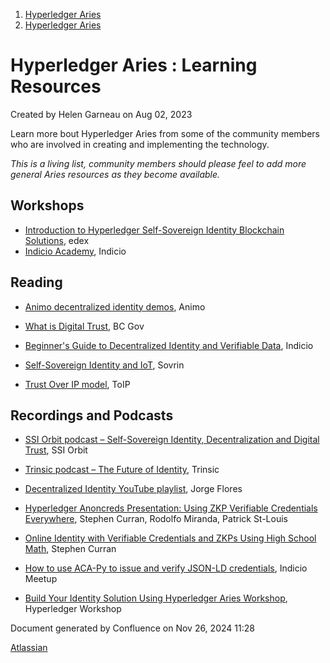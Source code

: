 1. [Hyperledger Aries](index.html)
2. [Hyperledger Aries](Hyperledger-Aries_18481154.html)

# Hyperledger Aries : Learning Resources

Created by Helen Garneau on Aug 02, 2023

Learn more bout Hyperledger Aries from some of the community members who are involved in creating and implementing the technology. 

*This is a living list, community members should please feel to add more general Aries resources as they become available.* 

## Workshops

- [Introduction to Hyperledger Self-Sovereign Identity Blockchain Solutions](https://www.edx.org/course/identity-in-hyperledger-aries-indy-and-ursa), edex
- [Indicio Academy](https://indicio.tech/indicio-academy/), Indicio

## Reading

- [Animo decentralized identity demos](https://demo.animo.id/), Animo
  
- [What is Digital Trust](https://digital.gov.bc.ca/digital-trust/about/what-is-digital-trust/), BC Gov
  
- [Beginner's Guide to Decentralized Identity and Verifiable Data](https://indicio.tech/beginners-guide-decentralized-identity/), Indicio
  
- [Self-Sovereign Identity and IoT](https://sovrin.org/wp-content/uploads/SSI-in-IoT-whitepaper_Sovrin-design.pdf), Sovrin
- [Trust Over IP model](https://trustoverip.org/toip-model/), ToIP

## Recordings and Podcasts

- [SSI Orbit podcast – Self-Sovereign Identity, Decentralization and Digital Trust](https://open.spotify.com/show/7EbSvsNpYPKK1WVAXANGWo?si=143356372d7f4638), SSI Orbit
  
- [Trinsic podcast – The Future of Identity](https://open.spotify.com/show/53g0GugsKenJ6npVnnvXs7?si=1753fa7b979b4fbe), Trinsic
  
- [Decentralized Identity YouTube playlist](https://www.youtube.com/playlist?list=PLFIxcJzsdgG6zg41bOkPKPKEuUoHgveGt), Jorge Flores
  
- [Hyperledger Anoncreds Presentation: Using ZKP Verifiable Credentials Everywhere](https://docs.google.com/presentation/d/1Pe8GxKQvikfmJZQDCEQ5HVb3kZOGL8gj8YBr0viXB6c/edit), Stephen Curran, Rodolfo Miranda, Patrick St-Louis
  
- [Online Identity with Verifiable Credentials and ZKPs Using High School Math](https://www.youtube.com/watch?v=XhID5fuFpL8&t=766s), Stephen Curran
  
- [How to use ACA-Py to issue and verify JSON-LD credentials](https://www.youtube.com/watch?v=2i75OIZDmUs), Indicio Meetup
  
- [Build Your Identity Solution Using Hyperledger Aries Workshop](https://www.youtube.com/watch?v=TZibu2JaeAo&t=4872s), Hyperledger Workshop
  

Document generated by Confluence on Nov 26, 2024 11:28

[Atlassian](http://www.atlassian.com/)
